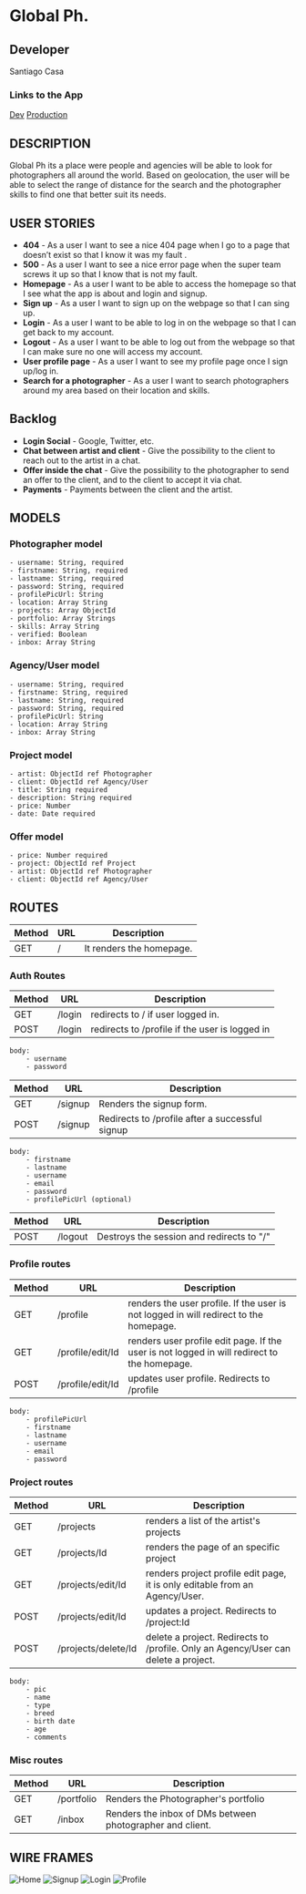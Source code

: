 # Global Ph.

## Developer
Santiago Casa

### Links to the App
[Dev]()
[Production]()


## DESCRIPTION

Global Ph its a place were people and agencies will be able to look for photographers all around the world.
Based on geolocation, the user will be able to select the range of distance for the search and the photographer skills to find one that better suit its needs.

## USER STORIES

- **404** - As a user I want to see a nice 404 page when I go to a page that doesn’t exist so that I know it was my fault .
- **500** - As a user I want to see a nice error page when the super team screws it up so that I know that is not my fault.
- **Homepage** - As a user I want to be able to access the homepage so that I see what the app is about and login and signup.
- **Sign up** - As a user I want to sign up on the webpage so that I can sing up.
- **Login** - As a user I want to be able to log in on the webpage so that I can get back to my account.
- **Logout** - As a user I want to be able to log out from the webpage so that I can make sure no one will access my account.
- **User profile page** - As a user I want to see my profile page once I sign up/log in.
- **Search for a photographer** - As a user I want to search photographers around my area based on their location and skills.


## Backlog
- **Login Social** - Google, Twitter, etc.
- **Chat between artist and client** - Give the possibility to the client to reach out to the artist in a chat.
- **Offer inside the chat** - Give the possibility to the photographer to send an offer to the client, and to the client to accept it via chat.
- **Payments** - Payments between the client and the artist.


## MODELS

### Photographer model
```
- username: String, required
- firstname: String, required
- lastname: String, required
- password: String, required
- profilePicUrl: String
- location: Array String
- projects: Array ObjectId
- portfolio: Array Strings
- skills: Array String
- verified: Boolean
- inbox: Array String
```
### Agency/User model
```
- username: String, required
- firstname: String, required
- lastname: String, required
- password: String, required
- profilePicUrl: String
- location: Array String
- inbox: Array String
```
### Project model
```
- artist: ObjectId ref Photographer
- client: ObjectId ref Agency/User
- title: String required
- description: String required
- price: Number
- date: Date required
```
### Offer model
```
- price: Number required
- project: ObjectId ref Project
- artist: ObjectId ref Photographer
- client: ObjectId ref Agency/User
```

## ROUTES
|Method|URL|Description|
|---|---|---|
GET | / | It renders the homepage.

### Auth Routes

|Method|URL|Description|
|---|---|---|
GET | /login | redirects to / if user logged in.
POST | /login | redirects to /profile if the user is logged in
```
body:
    - username
    - password
```

|Method|URL|Description|
|---|---|---|
GET | /signup | Renders the signup form.
POST | /signup | Redirects to /profile after a successful signup
```
body:
    - firstname
    - lastname
    - username
    - email
    - password
    - profilePicUrl (optional)
```
|Method|URL|Description|
|---|---|---|
POST | /logout | Destroys the session and redirects to "/"

### Profile routes
|Method|URL|Description|
|---|---|---|
GET | /profile | renders the user profile. If the user is not logged in will redirect to the homepage. 
GET | /profile/edit/Id | renders user profile edit page. If the user is not logged in will redirect to the homepage. 
POST | /profile/edit/Id | updates user profile. Redirects to /profile
```
body:
    - profilePicUrl
    - firstname
    - lastname
    - username
    - email
    - password
```

### Project routes
|Method|URL|Description|
|---|---|---|
GET | /projects | renders a list of the artist's projects
GET | /projects/Id | renders the page of an specific project
GET | /projects/edit/Id | renders project profile edit page, it is only editable from an Agency/User.
POST | /projects/edit/Id | updates a project. Redirects to /project:Id
POST | /projects/delete/Id | delete a project. Redirects to /profile. Only an Agency/User can delete a project.
```
body:
    - pic
    - name
    - type
    - breed
    - birth date
    - age
    - comments
```

### Misc routes
|Method|URL|Description|
|---|---|---|
GET | /portfolio | Renders the Photographer's portfolio
GET | /inbox | Renders the inbox of DMs between photographer and client.




## WIRE FRAMES
![Home](private/wireframes/Home-mobile.png)
![Signup](private/wireframes/Signup-mobile.png)
![Login](private/wireframes/Login-mobile.png)
![Profile](private/wireframes/profile-mobile.png)
